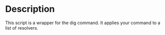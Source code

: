 Description
===========
This script is a wrapper for the dig command. It applies your command to a list of resolvers.
